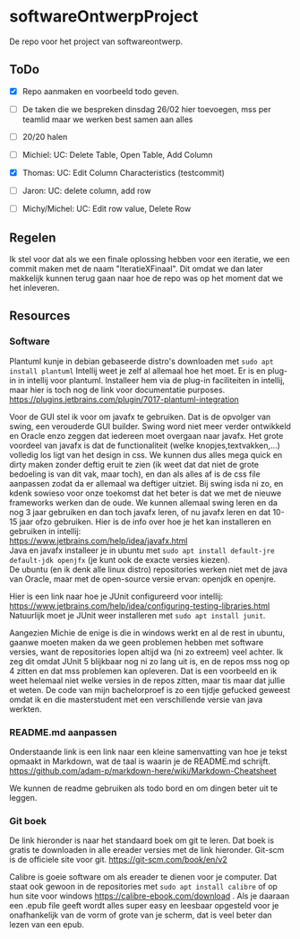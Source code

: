 # softwareOntwerpProject
De repo voor het project van softwareontwerp.



## ToDo

- [x] Repo aanmaken en voorbeeld todo geven.
- [ ] De taken die we bespreken dinsdag 26/02 hier toevoegen, mss per teamlid maar we werken best samen aan alles
- [ ] 20/20 halen
- [ ] Michiel: UC: Delete Table, Open Table, Add Column
- [x] Thomas: UC: Edit Column Characteristics (testcommit)
- [ ] Jaron: UC: delete column, add row
- [ ] Michy/Michel: UC: Edit row value, Delete Row




## Regelen

Ik stel voor dat als we een finale oplossing hebben voor een iteratie,
we een commit maken met de naam "IteratieXFinaal".
Dit omdat we dan later makkelijk kunnen terug gaan naar hoe de repo was op het moment dat we het inleveren.

## Resources

### Software

Plantuml kunje in debian gebaseerde distro's downloaden met
`sudo apt install plantuml`
Intellij weet je zelf al allemaal hoe het moet.
Er is en plug-in in intellij voor plantuml.
Installeer hem via de plug-in faciliteiten in intellij, maar hier is toch nog de link voor documentatie purposes.
https://plugins.jetbrains.com/plugin/7017-plantuml-integration

Voor de GUI stel ik voor om javafx te gebruiken.
Dat is de opvolger van swing, een verouderde GUI builder.
Swing word niet meer verder ontwikkeld en Oracle enzo zeggen dat iedereen moet overgaan naar javafx.
Het grote voordeel van javafx is dat de functionaliteit (welke knopjes,textvakken,...) volledig los ligt van het design in css.
We kunnen dus alles mega quick en dirty maken zonder deftig eruit te zien (ik weet dat dat niet de grote bedoeling is van dit vak, maar toch), en dan als alles af is de css file aanpassen zodat da er allemaal wa deftiger uitziet.
Bij swing isda ni zo, en kdenk sowieso voor onze toekomst dat het beter is dat we met de nieuwe frameworks werken dan de oude.
We kunnen allemaal swing leren en da nog 3 jaar gebruiken en dan toch javafx leren, of nu javafx leren en dat 10-15 jaar ofzo gebruiken.
Hier is de info over hoe je het kan installeren en gebruiken in intellij:  
https://www.jetbrains.com/help/idea/javafx.html  
Java en javafx installeer je in ubuntu met `sudo apt install default-jre default-jdk openjfx` (je kunt ook de exacte versies kiezen).  
De ubuntu (en ik denk alle linux distro) repositories werken niet met de java van Oracle, maar met de open-source versie ervan: openjdk en openjre.

Hier is een link naar hoe je JUnit configureerd voor intellij:  
https://www.jetbrains.com/help/idea/configuring-testing-libraries.html  
Natuurlijk moet je JUnit weer installeren met `sudo apt install junit`.  


Aangezien Michie de enige is die in windows werkt en al de rest in ubuntu, gaanwe moeten maken da we geen problemen hebben met software versies, want de repositories lopen altijd wa (ni zo extreem) veel achter.
Ik zeg dit omdat JUnit 5 blijkbaar nog ni zo lang uit is, en de repos mss nog op 4 zitten en dat mss problemen kan opleveren.
Dat is een voorbeeld en ik weet helemaal niet welke versies in de repos zitten, maar tis maar dat jullie et weten.
De code van mijn bachelorproef is zo een tijdje gefucked geweest omdat ik en die masterstudent met een verschillende versie van java werkten.


### README.md aanpassen

Onderstaande link is een link naar een kleine samenvatting van hoe je tekst opmaakt in Markdown, wat de taal is waarin je de README.md schrijft.
https://github.com/adam-p/markdown-here/wiki/Markdown-Cheatsheet

We kunnen de readme gebruiken als todo bord en om dingen beter  uit te leggen.


### Git boek

De link hieronder is naar het standaard boek om git te leren.
Dat boek is gratis te downloaden in alle ereader versies met de link hieronder.
Git-scm is de officiele site voor git.
https://git-scm.com/book/en/v2

Calibre is goeie software om als ereader te dienen voor je computer.
Dat staat ook gewoon in de repositories met `sudo apt install calibre` of op hun site voor windows https://calibre-ebook.com/download .
Als je daaraan een .epub file geeft wordt alles super easy en leesbaar opgesteld voor je onafhankelijk van de vorm of grote van je scherm, dat is veel beter dan lezen van een epub. 
